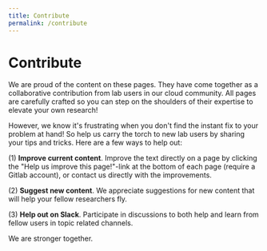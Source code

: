 ```yaml
---
title: Contribute
permalink: /contribute
---
```


# Contribute

We are proud of the content on these pages. They have come together as a collaborative contribution from lab users in our cloud community. All pages are carefully crafted so you can step on the shoulders of their expertise to elevate your own research!

However, we know it's frustrating when you don't find the instant fix to your problem at hand! So help us carry the torch to new lab users by sharing your tips and tricks. Here are a few ways to help out:

(1) **Improve current content**. Improve the text directly on a page by clicking the "Help us improve this page!"-link at the bottom of each page (require a Gitlab account), or contact us directly with the improvements.

(2) **Suggest new content**. We appreciate suggestions for new content that will help your fellow researchers fly.

(3) **Help out on Slack**. Participate in discussions to both help and learn from fellow users in topic related channels.

We are stronger together.
